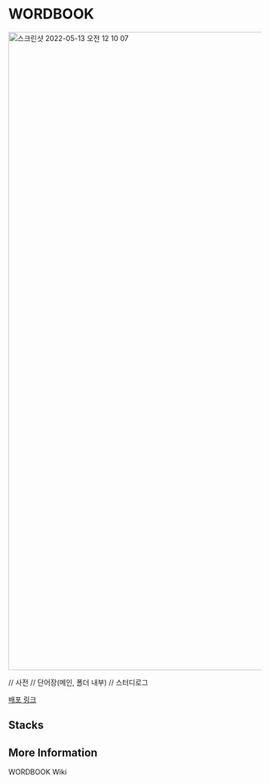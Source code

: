 # WORDBOOK

<img width="1270" alt="스크린샷 2022-05-13 오전 12 10 07" src="https://user-images.githubusercontent.com/67426853/168108470-b4fd626a-ac8f-4c82-808a-95951f1c3691.png">

// 사전
// 단어장(메인, 폴더 내부)
// 스터디로그

[배포 링크](https://bit.ly/3P4ogPg)

## Stacks

## More Information

WORDBOOK Wiki

